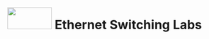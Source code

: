 # <img src="https://www.tamusa.edu/brandguide/jpeglogos/tamusa_final_logo_bw1.jpg" width="100" height="50"> Ethernet Switching Labs
